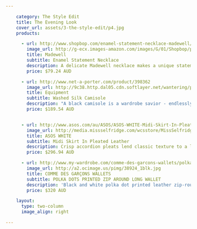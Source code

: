 ```yaml
---

    category: The Style Edit
    title: The Evening Look
    cover_url: assets/3-the-style-edit/p4.jpg
    products:

      - url: http://www.shopbop.com/enamel-statement-necklace-madewell/vp/v=1/1572425755.htm?folderID=2534374302060432&fm=other-shopbysize&colorId=64643
        image_url: http://g-ecx.images-amazon.com/images/G/01/Shopbop/p/pcs/products/madew/madew4099864643/madew4099864643_q1_1-0_336x596.jpg
        title: Madewell
        subtitle: Enamel Statement Necklace
        description: A delicate Madewell necklace makes a unique statement with small triangle beads and an intricate bib detail. Ring clasp.
        price: $79.24 AUD

      - url: http://www.net-a-porter.com/product/398362
        image_url: http://9c38.http.dal05.cdn.softlayer.net/wantering/products/images/1/0/6/10631b8e-03b9-11e3-8673-062e13789e081.jpg
        title: Equipment
        subtitle: Washed Silk Camisole
        description: "A black camisole is a wardrobe savior - endlessly versatile, it works day or night. We love Equipment's lightweight washed-silk version. With adjustable shoulder straps for the perfect fit, team this runway piece with skinny jeans or style it under sheer layers."
        price: $189.54 AUD


      - url: http://www.asos.com/au/ASOS/ASOS-WHITE-Midi-Skirt-In-Pleated-Leather/Prod/pgeproduct.aspx?iid=3358221&SearchQuery=leather%20pleated%20skirt&sh=0&pge=0&pgesize=36&sort=-1&clr=Blue
        image_url: http://media.missselfridge.com/wcsstore/MissSelfridge/images/catalog/12V21MBLK_large.jpg
        title: ASOS WHITE
        subtitle: Midi Skirt In Pleated Leather
        description: Crisp accordion pleats lend classic texture to a leather ASOS WHITE skirt. Designed with a matte finish and a fitted, high-rise waist.
        price: $296.94 AUD

      - url: http://www.my-wardrobe.com/comme-des-garcons-wallets/polka-dots-printed-zip-around-long-wallet-618440
        image_url: http://a2.ocimage.us/pimg/38924_1blk.jpg
        title: COMME DES GARÇONS WALLETS
        subtitle: POLKA DOTS PRINTED ZIP AROUND LONG WALLET
        description: 'Black and white polka dot printed leather zip-round wallet by COMME des GARÇONS featuring a gold-tone zip-round fastening and all-over polka dot print. COMME des GARÇONS wallet opens out with a black leather interior, space for size cards, three slip pockets and a press-tud fastening coin pocket. COMME des GARÇONS wallet measures 20cm x 10cm x 2.5cm.'
        price: $320 AUD

    layout:
      type: two-column
      image_align: right

---
```

